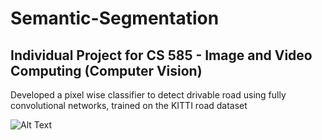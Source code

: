 # Semantic-Segmentation <br />

## Individual Project for CS 585 - Image and Video Computing (Computer Vision) <br />


Developed a pixel wise classifier to detect drivable road using fully convolutional networks, trained on the KITTI road dataset<br />



![Alt Text](https://media.giphy.com/media/AFIOlDkWZzYPk7jZWz/giphy.gif)
